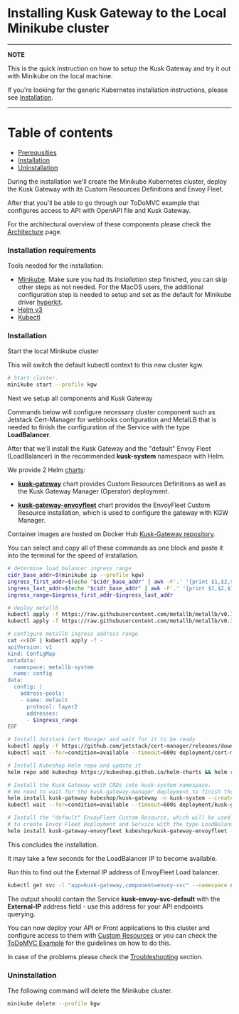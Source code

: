 # Installing Kusk Gateway to the Local Minikube cluster

---
**NOTE**

This is the quick instruction on how to setup the Kusk Gateway and try it out with Minikube on the local machine.

If you're looking for the generic Kubernetes installation instructions, please see [Installation](installation.md).

---

# Table of contents
- [Prerequsities](#prerequsities)
- [Installation](#installation)
- [Uninstallation](#uninstallation)

During the installation we'll create the Minikube Kubernetes cluster, deploy the Kusk Gateway with its Custom Resources Definitions and Envoy Fleet.

After that you'll be able to go through our ToDoMVC example that configures access to API with OpenAPI file and Kusk Gateway.

For the architectural overview of these components please check the [Architecture](arch.md) page.

### Installation requirements

Tools needed for the installation:

- [Minikube](https://minikube.sigs.k8s.io/docs/start/). Make sure you had its *Installation* step finished, you can skip other steps as not needed.
For the MacOS users, the additional configuration step is needed to setup and set as the default for Minikube driver [hyperkit](https://minikube.sigs.k8s.io/docs/drivers/hyperkit/).
- [Helm v3](https://helm.sh/docs/intro/install/)
- [Kubectl](https://kubernetes.io/docs/tasks/tools/)

### Installation

Start the local Minikube cluster

This will switch the default kubectl context to this new cluster kgw.

```sh
# Start cluster. 
minikube start --profile kgw

```

Next we setup all components and Kusk Gateway

Commands below will configure necessary cluster component such as Jetstack Cert-Manager for webhooks configuration and MetalLB that is needed to finish the configuration of the Service with the type **LoadBalancer**.

After that we'll install the Kusk Gateway and the "default" Envoy Fleet (LoadBalancer) in the recommended **kusk-system** namespace with Helm.

We provide 2 Helm [charts](https://github.com/kubeshop/helm-charts):

- **[kusk-gateway](https://github.com/kubeshop/helm-charts/tree/main/charts/kusk-gateway)** chart provides Custom Resources Definitions as well as the Kusk Gateway Manager (Operator) deployment.

- **[kusk-gateway-envoyfleet](https://github.com/kubeshop/helm-charts/tree/main/charts/kusk-gateway-envoyfleet)** chart provides the EnvoyFleet Custom Resource installation, which is used to configure the gateway with KGW Manager.

Container images are hosted on Docker Hub [Kusk-Gateway repository](https://hub.docker.com/r/kubeshop/kusk-gateway).

You can select and copy all of these commands as one block and paste it into the terminal for the speed of installation.

```sh
# determine load balancer ingress range
cidr_base_addr=$(minikube ip --profile kgw)
ingress_first_addr=$(echo "$cidr_base_addr" | awk -F'.' '{print $1,$2,$3,2}' OFS='.')
ingress_last_addr=$(echo "$cidr_base_addr" | awk -F'.' '{print $1,$2,$3,255}' OFS='.')
ingress_range=$ingress_first_addr-$ingress_last_addr

# deploy metallb
kubectl apply -f https://raw.githubusercontent.com/metallb/metallb/v0.11.0/manifests/namespace.yaml
kubectl apply -f https://raw.githubusercontent.com/metallb/metallb/v0.11.0/manifests/metallb.yaml

# configure metallb ingress address range
cat <<EOF | kubectl apply -f -
apiVersion: v1
kind: ConfigMap
metadata:
  namespace: metallb-system
  name: config
data:
  config: |
    address-pools:
    - name: default
      protocol: layer2
      addresses:
      - $ingress_range
EOF

# Install Jetstack Cert Manager and wait for it to be ready
kubectl apply -f https://github.com/jetstack/cert-manager/releases/download/v1.6.0/cert-manager.yaml &&\
kubectl wait --for=condition=available --timeout=600s deployment/cert-manager-webhook -n cert-manager

# Install Kubeshop Helm repo and update it
helm repo add kubeshop https://kubeshop.github.io/helm-charts && helm repo update

# Install the Kusk Gateway with CRDs into kusk-system namespace.
# We need to wait for the kusk-gateway-manager deployment to finish the setup for the next step.
helm install kusk-gateway kubeshop/kusk-gateway -n kusk-system --create-namespace &&\
kubectl wait --for=condition=available --timeout=600s deployment/kusk-gateway-manager -n kusk-system

# Install the "default" EnvoyFleet Custom Resource, which will be used by the Kusk Gateway
# to create Envoy Fleet Deployment and Service with the type LoadBalancer
helm install kusk-gateway-envoyfleet kubeshop/kusk-gateway-envoyfleet -n kusk-system

```

This concludes the installation.

It may take a few seconds for the LoadBalancer IP to become available.

Run this to find out the External IP address of EnvoyFleet Load balancer.

```sh
kubectl get svc -l "app=kusk-gateway,component=envoy-svc" --namespace default

```

The output should contain the Service **kusk-envoy-svc-default** with the **External-IP** address field - use this address for your API endpoints querying.

You can now deploy your API or Front applications to this cluster and configure access to them with [Custom Resources](customresources/index.md) or you can check the [ToDoMVC Example](todomvc.md) for the guidelines on how to do this.

In case of the problems please check the [Troubleshooting](troubleshooting.md) section.

### Uninstallation

The following command will delete the Minikube cluster.

```sh
minikube delete --profile kgw
```
